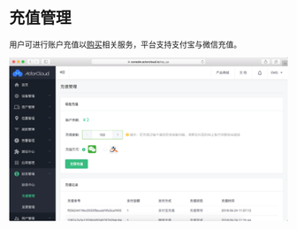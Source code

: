 # 充值管理

用户可进行账户充值以[购买](../products_mall/products_mall.md)相关服务，平台支持支付宝与微信充值。

![top_up](/assets/top_up.png)

